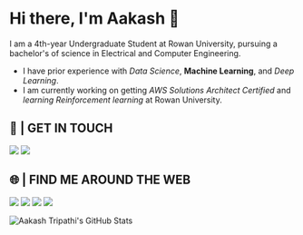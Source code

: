 # Hi there, I'm Aakash 👋

I am a 4th-year Undergraduate Student at Rowan University, pursuing a bachelor's of science in Electrical and Computer Engineering. 
* I have prior experience with *Data Science*, **Machine Learning**, and *Deep Learning*.
* I am currently working on getting *AWS Solutions Architect Certified* and *learning Reinforcement learning* at Rowan University.

## 📲 | GET IN TOUCH

[<img src="https://img.shields.io/badge/aakash.tripathi0304@gmail.com-D14836?style=for-the-badge&logo=gmail&logoColor=white">](mailto:aakash.tripathi0304@gmail.com)
[<img src="https://img.shields.io/badge/aakash--tripathi-0077B5?style=for-the-badge&logo=linkedin&logoColor=white">](https://www.linkedin.com/in/aakash-tripathi/)

## 🌐 | FIND ME AROUND THE WEB

[<img src="https://img.shields.io/badge/-Hackerrank-2EC866?style=for-the-badge&logo=HackerRank&logoColor=white">](https://www.hackerrank.com/aakash_tripathi1)
[<img src="https://img.shields.io/badge/Kaggle-20BEFF?style=for-the-badge&logo=Kaggle&logoColor=white">](https://www.kaggle.com/aakashtri)
[<img src="https://img.shields.io/badge/-LeetCode-FFA116?style=for-the-badge&logo=LeetCode&logoColor=black">](https://leetcode.com/aakashtripathi/)
[<img src="https://img.shields.io/badge/Website-100000?style=for-the-badge&logo=github&logoColor=white">](https://aakash-tripathi.github.io/)



![Aakash Tripathi's GitHub Stats](https://github-readme-stats.vercel.app/api?username=aakash-tripathi&show_icons=true&theme=highcontrast&count_private=true&hide=stars,issues&include_all_commits=1)

